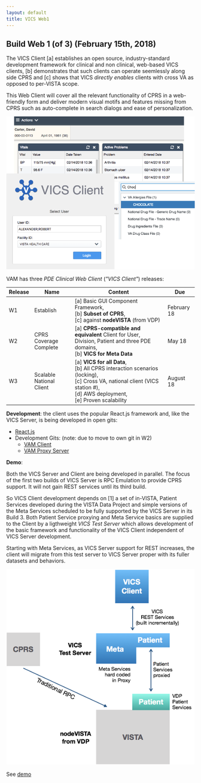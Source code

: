 ```yaml
---
layout: default
title: VICS Web1
---
```


## Build Web 1 (of 3) (February 15th, 2018)

The VICS Client [a] establishes an open source, industry-standard development framework for clinical and non clinical, web-based VICS clients, [b] demonstrates that such clients can operate seemlessly along side CPRS and [c] shows that VICS _directly enables_ clients with cross VA as opposed to per-VISTA scope.

This Web Client will cover all the relevant functionality of CPRS in a web-friendly form and deliver modern visual motifs and features missing from CPRS such as auto-complete in search dialogs and ease of personalization.

![ComboVICS -width70](images/ComboVICS.png)

VAM has three _PDE Clinical Web Client_ (_"VICS Client"_) releases:

Release | Name | Content | Due
--- | --- | --- | ---
W1 | Establish | [a] Basic GUI Component Framework,<br>[b] __Subset of CPRS__,<br>[c] against __nodeVISTA__ (from VDP) | February 18
W2 | CPRS Coverage Complete | [a] __CPRS-compatible and equivalent__ Client for User, Division, Patient and three PDE domains,<br>[b] __VICS for Meta Data__ | May 18
W3 | Scalable National Client | [a] __VICS for all Data__,<br>[b] All CPRS interaction scenarios (locking),<br>[c] Cross VA, national client (VICS station #),<br>[d] AWS deployment,<br>[e] Proven scalability | August 18

__Development__: the client uses the popular React.js framework and, like the VICS Server, is being developed in open gits:
  * [React.js](https://reactjs.org/)
  * Development Gits: (note: due to move to own git in W2)
    * [VAM Client](https://github.com/vistadataproject/nodeVISTAClients/tree/master/vam-client)
    * [VAM Proxy Server](https://github.com/vistadataproject/nodeVISTAClients/tree/master/vam-server)

__Demo__: 

Both the VICS Server and Client are being developed in parallel. The focus of the first two builds of VICS Server is RPC Emulation to provide CPRS support. It will not gain REST services until its third build. 

So VICS Client development depends on [1] a set of in-VISTA, Patient Services developed during the VISTA Data Project and simple versions of the Meta Services scheduled to be fully supported by the VICS Server in its Build 3. Both Patient Service proxying and Meta Service basics are supplied to the Client by a ligthweight _VICS Test Server_ which allows development of the basic framework and functionality of the VICS Client independent of VICS Server development. 

Starting with Meta Services, as VICS Server support for REST increases, the client will migrate from this test server to VICS Server proper with its fuller datasets and behaviors.  

![Web1Demo](images/Web1Demo.png)

See [demo](demo/)

